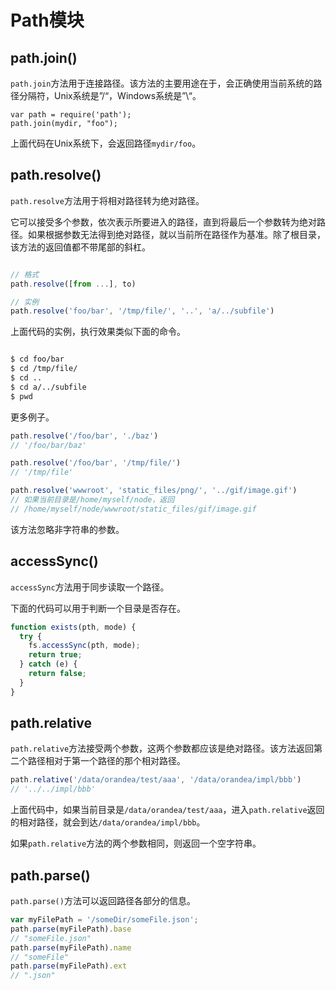 
# Path模块


## path.join()

`path.join`方法用于连接路径。该方法的主要用途在于，会正确使用当前系统的路径分隔符，Unix系统是”/“，Windows系统是”\“。

```
var path = require('path');
path.join(mydir, "foo");

```

上面代码在Unix系统下，会返回路径`mydir/foo`。

## path.resolve()

`path.resolve`方法用于将相对路径转为绝对路径。

它可以接受多个参数，依次表示所要进入的路径，直到将最后一个参数转为绝对路径。如果根据参数无法得到绝对路径，就以当前所在路径作为基准。除了根目录，该方法的返回值都不带尾部的斜杠。

```javascript

// 格式
path.resolve([from ...], to)

// 实例
path.resolve('foo/bar', '/tmp/file/', '..', 'a/../subfile')

```

上面代码的实例，执行效果类似下面的命令。

```bash

$ cd foo/bar
$ cd /tmp/file/
$ cd ..
$ cd a/../subfile
$ pwd

```

更多例子。

```javascript
path.resolve('/foo/bar', './baz')
// '/foo/bar/baz'

path.resolve('/foo/bar', '/tmp/file/')
// '/tmp/file'

path.resolve('wwwroot', 'static_files/png/', '../gif/image.gif')
// 如果当前目录是/home/myself/node，返回
// /home/myself/node/wwwroot/static_files/gif/image.gif
```

该方法忽略非字符串的参数。

## accessSync()

`accessSync`方法用于同步读取一个路径。

下面的代码可以用于判断一个目录是否存在。

```javascript
function exists(pth, mode) {
  try {
    fs.accessSync(pth, mode);
    return true;
  } catch (e) {
    return false;
  }
}
```

## path.relative

`path.relative`方法接受两个参数，这两个参数都应该是绝对路径。该方法返回第二个路径相对于第一个路径的那个相对路径。

```javascript
path.relative('/data/orandea/test/aaa', '/data/orandea/impl/bbb')
// '../../impl/bbb'
```

上面代码中，如果当前目录是`/data/orandea/test/aaa`，进入`path.relative`返回的相对路径，就会到达`/data/orandea/impl/bbb`。

如果`path.relative`方法的两个参数相同，则返回一个空字符串。

## path.parse()

`path.parse()`方法可以返回路径各部分的信息。

```javascript
var myFilePath = '/someDir/someFile.json';
path.parse(myFilePath).base
// "someFile.json"
path.parse(myFilePath).name
// "someFile"
path.parse(myFilePath).ext
// ".json"
```
